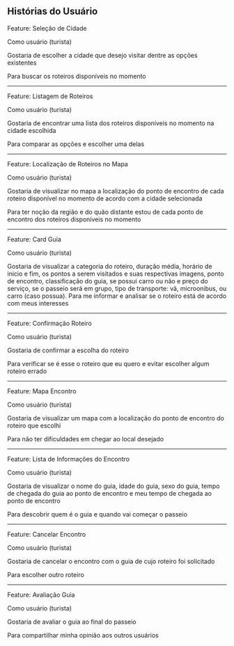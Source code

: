 ## Histórias do Usuário

  

Feature: Seleção de Cidade

Como usuário (turista)

Gostaria de escolher a cidade que desejo visitar dentre as opções existentes

Para buscar os roteiros disponíveis no momento

  ------------------------
  
Feature: Listagem de Roteiros

Como usuário (turista)

Gostaria de encontrar uma lista dos roteiros disponíveis no momento na cidade escolhida

Para comparar as opções e escolher uma delas

  ------------------------

Feature: Localização de Roteiros no Mapa

Como usuário (turista)

Gostaria de visualizar no mapa a localização do ponto de encontro de cada roteiro disponível no momento de acordo com a cidade selecionada

Para ter noção da região e do quão distante estou de cada ponto de encontro dos roteiros disponíveis no momento 

  ------------------------
  
Feature: Card Guia

Como usuário (turista)

Gostaria de visualizar a categoria do roteiro, duração média, horário de inicio e fim, os pontos a serem visitados e suas respectivas imagens, ponto de encontro, classificação do guia, se possui carro ou não e preço do serviço, se o passeio será em grupo, tipo de transporte: vã, microonibus, ou carro (caso possua).
Para me informar e analisar se o roteiro está de acordo com meus interesses

  ------------------------

Feature: Confirmação Roteiro

Como usuário (turista)

Gostaria de confirmar a escolha do roteiro

Para verificar se é esse o roteiro que eu quero e evitar escolher algum roteiro errado

  ------------------------

Feature: Mapa Encontro

Como usuário (turista)

Gostaria de visualizar um mapa com a localização do ponto de encontro do roteiro que escolhi

Para não ter dificuldades em chegar ao local desejado

  ------------------------  

Feature: Lista de Informações do Encontro

Como usuário (turista)

Gostaria de visualizar o nome do guia, idade do guia, sexo do guia, tempo de chegada do guia ao ponto de encontro e meu tempo de chegada ao ponto de encontro

Para descobrir quem é o guia e quando vai começar o passeio

  ------------------------
  
Feature: Cancelar Encontro

Como usuário (turista)

Gostaria de cancelar o encontro com o guia de cujo roteiro foi solicitado

Para escolher outro roteiro

  ------------------------  

Feature: Avaliação Guia

Como usuário (turista)

Gostaria de avaliar o guia ao final do passeio

Para compartilhar minha opinião aos outros usuários
